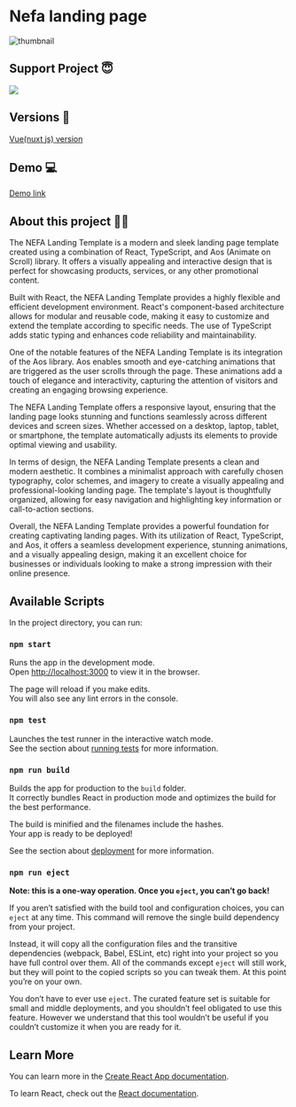 # Nefa landing page
![thumbnail](https://github.com/hakimov-dev/nefa-react/assets/83240328/66e7c255-4a33-46dd-9268-883ab352478e)

## Support Project 😇
<a href="https://www.buymeacoffee.com/hakimovDev"><img src="https://img.buymeacoffee.com/button-api/?text=Buy me a coffee&emoji=&slug=hakimovDev&button_colour=FFDD00&font_colour=000000&font_family=Lato&outline_colour=000000&coffee_colour=ffffff" /></a>

## Versions 🔗
[Vue(nuxt js) version](https://github.com/RSurya99/nefa)

## Demo 💻
[Demo link](https://hakimov8181.gumroad.com/l/epaty)

## About this project 👨‍💻

The NEFA Landing Template is a modern and sleek landing page template created using a combination of React, TypeScript, and Aos (Animate on Scroll) library. It offers a visually appealing and interactive design that is perfect for showcasing products, services, or any other promotional content.

Built with React, the NEFA Landing Template provides a highly flexible and efficient development environment. React's component-based architecture allows for modular and reusable code, making it easy to customize and extend the template according to specific needs. The use of TypeScript adds static typing and enhances code reliability and maintainability.

One of the notable features of the NEFA Landing Template is its integration of the Aos library. Aos enables smooth and eye-catching animations that are triggered as the user scrolls through the page. These animations add a touch of elegance and interactivity, capturing the attention of visitors and creating an engaging browsing experience.

The NEFA Landing Template offers a responsive layout, ensuring that the landing page looks stunning and functions seamlessly across different devices and screen sizes. Whether accessed on a desktop, laptop, tablet, or smartphone, the template automatically adjusts its elements to provide optimal viewing and usability.

In terms of design, the NEFA Landing Template presents a clean and modern aesthetic. It combines a minimalist approach with carefully chosen typography, color schemes, and imagery to create a visually appealing and professional-looking landing page. The template's layout is thoughtfully organized, allowing for easy navigation and highlighting key information or call-to-action sections.

Overall, the NEFA Landing Template provides a powerful foundation for creating captivating landing pages. With its utilization of React, TypeScript, and Aos, it offers a seamless development experience, stunning animations, and a visually appealing design, making it an excellent choice for businesses or individuals looking to make a strong impression with their online presence.

## Available Scripts

In the project directory, you can run:

### `npm start`

Runs the app in the development mode.\
Open [http://localhost:3000](http://localhost:3000) to view it in the browser.

The page will reload if you make edits.\
You will also see any lint errors in the console.

### `npm test`

Launches the test runner in the interactive watch mode.\
See the section about [running tests](https://facebook.github.io/create-react-app/docs/running-tests) for more information.

### `npm run build`

Builds the app for production to the `build` folder.\
It correctly bundles React in production mode and optimizes the build for the best performance.

The build is minified and the filenames include the hashes.\
Your app is ready to be deployed!

See the section about [deployment](https://facebook.github.io/create-react-app/docs/deployment) for more information.

### `npm run eject`

**Note: this is a one-way operation. Once you `eject`, you can’t go back!**

If you aren’t satisfied with the build tool and configuration choices, you can `eject` at any time. This command will remove the single build dependency from your project.

Instead, it will copy all the configuration files and the transitive dependencies (webpack, Babel, ESLint, etc) right into your project so you have full control over them. All of the commands except `eject` will still work, but they will point to the copied scripts so you can tweak them. At this point you’re on your own.

You don’t have to ever use `eject`. The curated feature set is suitable for small and middle deployments, and you shouldn’t feel obligated to use this feature. However we understand that this tool wouldn’t be useful if you couldn’t customize it when you are ready for it.

## Learn More

You can learn more in the [Create React App documentation](https://facebook.github.io/create-react-app/docs/getting-started).

To learn React, check out the [React documentation](https://reactjs.org/).
